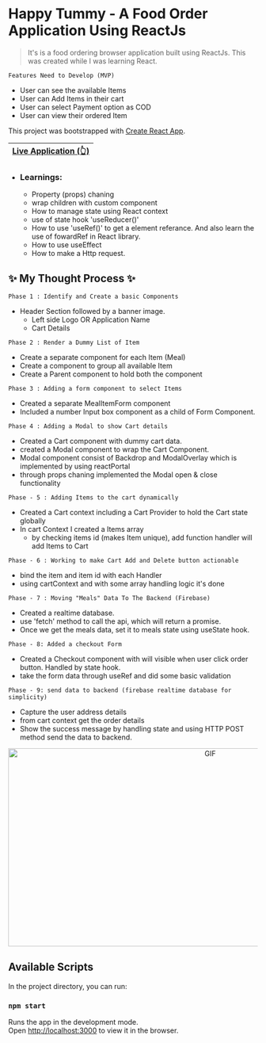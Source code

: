 # Happy Tummy - A Food Order Application Using ReactJs

> It's is a food ordering browser application built using ReactJs. This was created while I was learning React.

```
Features Need to Develop (MVP)
```
+ User can see the available Items
+ User can Add Items in their cart
+ User can select Payment option as COD
+ User can view their ordered Item

This project was bootstrapped with [Create React App](https://github.com/facebook/create-react-app).

| [Live Application (👆)](https://krish-you-pen.herokuapp.com/) |
| ------ |  

+ ### Learnings:
    + Property (props) chaning
    + wrap children with custom component
    + How to manage state using React context
    + use of state hook 'useReducer()'
    + How to use 'useRef()' to get a element referance. And also learn the use of fowardRef in React library.
    + How to use useEffect
    + How to make a Http request.
## ✨ My Thought Process ✨

```
Phase 1 : Identify and Create a basic Components
```
+ Header Section followed by a banner image.
    + Left side Logo OR Application Name
    + Cart Details

```
Phase 2 : Render a Dummy List of Item 
```
+ Create a separate component for each Item (Meal)
+ Create a component to group all available Item 
+ Create a Parent component to hold both the component

```
Phase 3 : Adding a form component to select Items
```
+ Created a separate MealItemForm component
+ Included a number Input box component as a child of Form Component.

```
Phase 4 : Adding a Modal to show Cart details
```
+ Created a Cart component with dummy cart data.
+ created a Modal component to wrap the Cart Component.
+ Modal component consist of Backdrop and ModalOverlay which is implemented by using reactPortal
+ through props chaning implemented the Modal open & close functionality

```
Phase - 5 : Adding Items to the cart dynamically
```
+ Created a Cart context including a Cart Provider to hold the Cart state globally
+ In cart Context I created a Items array
    + by checking items id (makes Item unique), add function handler will add Items to Cart


```
Phase - 6 : Working to make Cart Add and Delete button actionable
```
+ bind the item and item id with each Handler
+ using cartContext and with some array handling logic it's done


```
Phase - 7 : Moving "Meals" Data To The Backend (Firebase)
```
+ Created a realtime database.
+ use 'fetch' method to call the api, which will return a promise. 
+ Once we get the meals data, set it to meals state using useState hook.

```
Phase - 8: Added a checkout Form
```
+ Created a Checkout component with will visible when user click order button. Handled by state hook.
+ take the form data through useRef and did some basic validation

```
Phase - 9: send data to backend (firebase realtime database for simplicity)
```
+ Capture the user address details
+ from cart context get the order details
+ Show the success message by handling state and  using HTTP POST method send the data to backend.


<p align="center">
<img alt="GIF" src="https://github.com/krishdu/Happy-Tummy/blob/master/happy-tummy-v1.gif?raw=true" width="800" height="400"/>
</p>

## Available Scripts

In the project directory, you can run:

### `npm start`

Runs the app in the development mode.\
Open [http://localhost:3000](http://localhost:3000) to view it in the browser.
